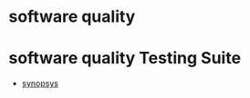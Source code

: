 # software quality

# software quality Testing Suite

  - [synopsys](../../tool/synopsys/synopsys.md)